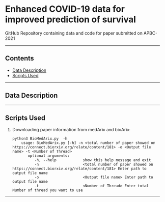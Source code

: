 # Enhanced COVID-19 data for improved prediction of survival

GitHub Repository containing data and code for paper submitted on APBC-2021

----
## Contents ##

* [Data Description](#Data-Description)
* [Scripts Used](#Scripts-Used)

----
## Data Description ##

----
## Scripts Used ##

1. Downloading paper information from medArix and bioArix:
	```
	python3 BioMedArix.py  -h
		usage: BioMedArix.py [-h] -n <total number of paper showed on https://connect.biorxiv.org/relate/content/181> -o <Output file name> -t <Number of Thread>
		   optional arguments:
			  -h, --help            show this help message and exit
			  -n                    <total number of paper showed on https://connect.biorxiv.org/relate/content/181> Enter path to output file name
 			  -o                    <Output file name> Enter path to output file name
			  -t                    <Number of Thread> Enter total Number of thread you want to use
    ```
----